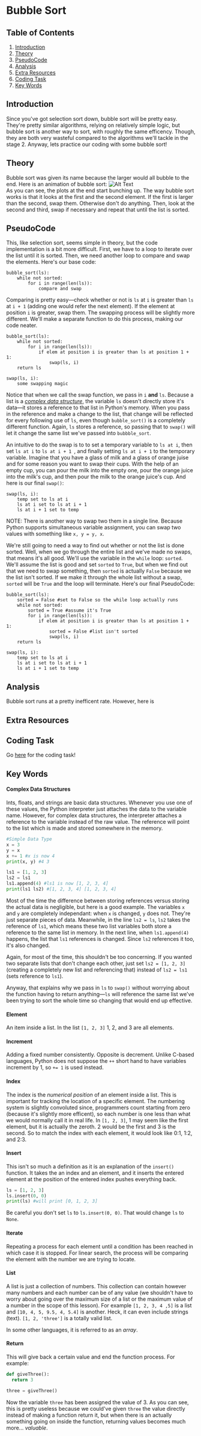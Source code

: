 # Bubble Sort

## Table of Contents
1. [Introduction](#introduction "Why the heck is this important?")
2. [Theory](#theory "Alright, how the heck do I do this?")
3. [PseudoCode](#pseudocode "Let's kinda code this!")
4. [Analysis](#analysis "A bit info")
5. [Extra Resources](#extra-resources "Wanna learn more!")
6. [Coding Task](#coding-task "Coding challenge")
7. [Key Words](#key-words "Important terms")

## Introduction
Since you've got selection sort down, bubble sort will be pretty easy. They're pretty similar algorithms, relying on relatively simple logic, but bubble sort is another way to sort, with roughly the same efficency. Though, they are both very wasteful compared to the algorithms we'll tackle in the stage 2. Anyway, lets practice our coding with some bubble sort!

## Theory
Bubble sort was given its name because the larger would all bubble to the end. Here is an animation of bubble sort:
![Alt Text](https://github.com/haw230/the-anadromi-project/blob/pictures/bubble_sort_animation.gif)<br>
As you can see, the plots at the end start bunching up. The way bubble sort works is that it looks at the first and the second element. If the first is larger than the second, swap them. Otherwise don't do anything. Then, look at the second and third, swap if necessary and repeat that until the list is sorted.

## PseudoCode
This, like selection sort, seems simple in theory, but the code implementation is a bit more difficult. First, we have to a loop to iterate over the list until it is sorted. Then, we need another loop to compare and swap the elements. Here's our base code:
```
bubble_sort(ls):
    while not sorted:
        for i in range(len(ls)):
            compare and swap
```
Comparing is pretty easy—check whether or not is ```ls``` at ```i``` is greater than ```ls``` at ```i + 1``` (adding one would refer the next element). If the element at position ```i``` is greater, swap them. The swapping process will be slightly more different. We'll make a separate function to do this process, making our code neater.
```
bubble_sort(ls):
    while not sorted:
        for i in range(len(ls)):
            if elem at position i is greater than ls at position 1 + 1:
                swap(ls, i)
    return ls
            
swap(ls, i):
    some swapping magic
```
Notice that when we call the swap function, we pass in ```i``` **and** ```ls```. Because a list is a [*complex data structure*](), the variable ```ls``` doesn't directly store it's data—it stores a reference to that list in Python's memory. When you pass in the reference and make a change to the list, that change will be reflected for every following use of ```ls```, even though ```bubble_sort()``` is a completely different function. Again, ```ls``` stores a reference, so passing that to ```swap()``` will let it change the same list we've passed into ```bubbble_sort```. 

An intuitive to do the swap is to to set a temporary variable to ```ls at i```, then set ```ls at i``` to ```ls at i + 1 ```, and finally setting ```ls at i + 1``` to the temporary variable. Imagine that you have a glass of milk and a glass of orange juise and for some reason you want to swap their cups. With the help of an empty cup, you can pour the milk into the empty one, pour the orange juice into the milk's cup, and then pour the milk to the orange juice's cup. And here is our final ```swap()```:

```
swap(ls, i):
    temp set to ls at i
    ls at i set to ls at i + 1
    ls at i + 1 set to temp
```
NOTE: There is another way to swap two them in a single line. Because Python supports simultaneous variable assignment, you can swap two values with something like ```x, y = y, x```.

We're still going to need a way to find out whether or not the list is done sorted. Well, when we go through the entire list and we've made no swaps, that means it's all good. We'll use the variable in the ```while``` loop: ```sorted```. We'll assume the list is good and set ```sorted``` to ```True```, but when we find out that we need to swap something, then ```sorted``` is actually ```False``` because we the list isn't sorted. If we make it through the whole list without a swap, ```sorted``` will be ```True``` and the loop will terminate. Here's our final PseudoCode:
```
bubble_sort(ls):
    sorted = False #set to False so the while loop actually runs
    while not sorted:
        sorted = True #assume it's True
        for i in range(len(ls)):
            if elem at position i is greater than ls at position 1 + 1:
                sorted = False #list isn't sorted
                swap(ls, i)
    return ls
           
swap(ls, i):
    temp set to ls at i
    ls at i set to ls at i + 1
    ls at i + 1 set to temp      
```
## Analysis
Bubble sort runs at a pretty inefficent rate. However, here is 

## Extra Resources

## Coding Task
Go [here](https://github.com/haw230/bubble-sort) for the coding task!

## Key Words
#### Complex Data Structures
Ints, floats, and strings are basic data structures. Whenever you use one of these values, the Python interpreter just attaches the data to the variable name. However, for complex data structures, the interpreter attaches a reference to the variable instead of the raw value. The reference will point to the list which is made and stored somewhere in the memory.
```python
#Simple Data Type
x = 3
y = x
x += 1 #x is now 4
print(x, y) #4 3

ls1 = [1, 2, 3]
ls2 = ls1
ls1.append(4) #ls1 is now [1, 2, 3, 4]
print(ls1 ls2) #[1, 2, 3, 4] [1, 2, 3, 4]
```
Most of the time the difference between storing references versus storing the actual data is negligible, but here is a good example. The variables ```x``` and ```y``` are completely independant: when ```x``` is changed, ```y``` does not. They're just separate pieces of data. Meanwhile, in the line ```ls2 = ls```, ```ls2``` takes the reference of ```ls1```, which means these two list variables both store a reference to the same list in memory. In the next line, when ```ls1.append(4)``` happens, the list that ```ls1``` references is changed. Since ```ls2``` references it too, it's also changed.

Again, for most of the time, this shouldn't be too concerning. If you wanted two separate lists that don't change each other, just set ```ls2 = [1, 2, 3]``` (creating a completely new list and referencing that) instead of ```ls2 = ls1``` (sets reference to ```ls1```).

Anyway, that explains why we pass in ```ls``` to ```swap()``` without worrying about the function having to return anything—```ls``` will reference the same list we've been trying to sort the whole time so changing that would end up effective.

#### Element
An item inside a list. In the list ```[1, 2, 3]``` 1, 2, and 3 are all elements.

#### Increment
Adding a fixed number consistently. Opposite is decrement. Unlike C-based languages, Python does not suppose the ```++``` short hand to have variables increment by 1, so ```+= 1``` is used instead.

#### Index
The index is the *numerical position* of an element inside a list. This is important for tracking the location of a specific element. The numbering system is slightly convoluted since, programmers count starting from zero (because it's slightly more efficent), so each number is one less than what we would normally call it in real life. In ```[1, 2, 3]```, 1 may seem like the first element, but it is actually the zeroth. 2 would be the first and 3 is the second. So to match the index with each element, it would look like 0:1, 1:2, and 2:3.

#### Insert
This isn't so much a definition as it is an explanation of the ```insert()``` function. It takes the an index and an element, and it inserts the entered element at the position of the entered index pushes everything back.
```python
ls = [1, 2, 3]
ls.insert(0, 0)
print(ls) #will print [0, 1, 2, 3]
```
Be careful you don't set ```ls``` to ```ls.insert(0, 0)```. That would change ```ls``` to ```None```.

#### Iterate
Repeating a process for each element until a condition has been reached in which case it is stopped. For linear search, the process will be comparing the element with the number we are trying to locate.

#### List
A list is just a collection of numbers. This collection can contain however many numbers and each number can be of any value (we shouldn't have to worry about going over the maximum size of a list or the maximum value of a number in the scope of this lesson). For example ```[1, 2, 3, 4 ,5]``` is a list and ```[10, 4, 5, 9.5, 4, 5.4]``` is another. Heck, it can even include strings (text). ```[1, 2, 'three']``` is a totally valid list. 

In some other languages, it is referred to as an *array*.

#### Return
This will give back a certain value and end the function process. For example:
```python
def giveThree():
  return 3

three = giveThree()
```
Now the variable ```three``` has been assigned the value of 3. As you can see, this is pretty useless because we could've given ```three``` the value directly instead of making a function return it, but when there is an actually something going on inside the function, returning values becomes much more... *valuable*.
